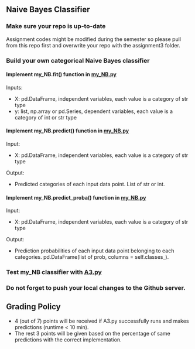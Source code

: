 ## Naive Bayes Classifier

### Make sure your repo is up-to-date

Assignment codes might be modified during the semester so please pull from this repo first and overwrite your repo with the assignment3 folder. 

### Build your own categorical Naive Bayes classifier

#### Implement my_NB.fit() function in [my_NB.py](https://github.com/hil-se/fds/blob/master/assignments/assignment3/my_NB.py)
Inputs:
- X: pd.DataFrame, independent variables, each value is a category of str type
- y: list, np.array or pd.Series, dependent variables, each value is a category of int or str type

#### Implement my_NB.predict() function in [my_NB.py](https://github.com/hil-se/fds/blob/master/assignments/assignment3/my_NB.py)
Input:
- X: pd.DataFrame, independent variables, each value is a category of str type

Output:
- Predicted categories of each input data point. List of str or int.

#### Implement my_NB.predict_proba() function in [my_NB.py](https://github.com/hil-se/fds/blob/master/assignments/assignment3/my_NB.py)
Input:
- X: pd.DataFrame, independent variables, each value is a category of str type

Output:
- Prediction probabilities of each input data point belonging to each categories. pd.DataFrame(list of prob, columns = self.classes_).

### Test my_NB classifier with [A3.py](https://github.com/hil-se/fds/blob/master/assignments/assignment3/A3.py)

### Do not forget to push your local changes to the Github server.

 
 ## Grading Policy
 - 4 (out of 7) points will be received if A3.py successfully runs and makes predictions (runtime < 10 min).
 - The rest 3 points will be given based on the percentage of same predictions with the correct implementation.
